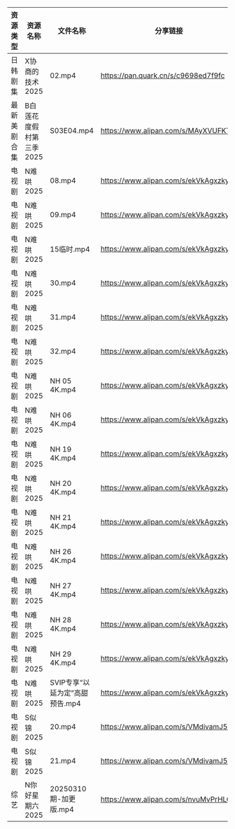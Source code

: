 | 资源类型   | 资源名称           | 文件名称                 | 分享链接                                 | 更新时间                |
| ------ | -------------- | -------------------- | ------------------------------------ | ------------------- |
| 日韩剧集   | X协商的技术2025     | 02.mp4               | https://pan.quark.cn/s/c9698ed7f9fc  | 2025-03-10 01:28:31 |
| 最新美剧合集 | B白莲花度假村第三季2025 | S03E04.mp4           | https://www.alipan.com/s/MAyXVUFKTrn | 2025-03-10 14:05:20 |
| 电视剧    | N难哄2025        | 08.mp4               | https://www.alipan.com/s/ekVkAgxzkyz | 2025-03-10 16:06:40 |
| 电视剧    | N难哄2025        | 09.mp4               | https://www.alipan.com/s/ekVkAgxzkyz | 2025-03-10 16:06:40 |
| 电视剧    | N难哄2025        | 15临时.mp4             | https://www.alipan.com/s/ekVkAgxzkyz | 2025-03-10 16:06:40 |
| 电视剧    | N难哄2025        | 30.mp4               | https://www.alipan.com/s/ekVkAgxzkyz | 2025-03-10 16:06:40 |
| 电视剧    | N难哄2025        | 31.mp4               | https://www.alipan.com/s/ekVkAgxzkyz | 2025-03-10 14:06:47 |
| 电视剧    | N难哄2025        | 32.mp4               | https://www.alipan.com/s/ekVkAgxzkyz | 2025-03-10 14:06:47 |
| 电视剧    | N难哄2025        | NH 05 4K.mp4         | https://www.alipan.com/s/ekVkAgxzkyz | 2025-03-10 16:06:40 |
| 电视剧    | N难哄2025        | NH 06 4K.mp4         | https://www.alipan.com/s/ekVkAgxzkyz | 2025-03-10 16:06:39 |
| 电视剧    | N难哄2025        | NH 19 4K.mp4         | https://www.alipan.com/s/ekVkAgxzkyz | 2025-03-10 16:06:39 |
| 电视剧    | N难哄2025        | NH 20 4K.mp4         | https://www.alipan.com/s/ekVkAgxzkyz | 2025-03-10 16:06:39 |
| 电视剧    | N难哄2025        | NH 21 4K.mp4         | https://www.alipan.com/s/ekVkAgxzkyz | 2025-03-10 16:06:39 |
| 电视剧    | N难哄2025        | NH 26 4K.mp4         | https://www.alipan.com/s/ekVkAgxzkyz | 2025-03-10 16:06:39 |
| 电视剧    | N难哄2025        | NH 27 4K.mp4         | https://www.alipan.com/s/ekVkAgxzkyz | 2025-03-10 16:06:38 |
| 电视剧    | N难哄2025        | NH 28 4K.mp4         | https://www.alipan.com/s/ekVkAgxzkyz | 2025-03-10 16:06:38 |
| 电视剧    | N难哄2025        | NH 29 4K.mp4         | https://www.alipan.com/s/ekVkAgxzkyz | 2025-03-10 16:06:38 |
| 电视剧    | N难哄2025        | SVIP专享“以延为定”高甜预告.mp4 | https://www.alipan.com/s/ekVkAgxzkyz | 2025-03-10 16:06:38 |
| 电视剧    | S似锦2025        | 20.mp4               | https://www.alipan.com/s/VMdivamJ5t3 | 2025-03-10 00:07:01 |
| 电视剧    | S似锦2025        | 21.mp4               | https://www.alipan.com/s/VMdivamJ5t3 | 2025-03-10 00:07:01 |
| 综艺     | N你好星期六2025     | 20250310期-加更版.mp4    | https://www.alipan.com/s/nvuMvPrHLGa | 2025-03-10 14:09:08 |
